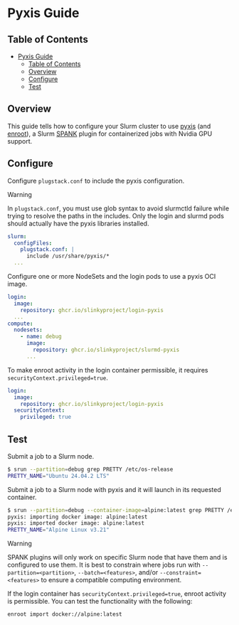 # Pyxis Guide

## Table of Contents

<!-- mdformat-toc start --slug=github --no-anchors --maxlevel=6 --minlevel=1 -->

- [Pyxis Guide](#pyxis-guide)
  - [Table of Contents](#table-of-contents)
  - [Overview](#overview)
  - [Configure](#configure)
  - [Test](#test)

<!-- mdformat-toc end -->

## Overview

This guide tells how to configure your Slurm cluster to use [pyxis] (and
[enroot]), a Slurm [SPANK] plugin for containerized jobs with Nvidia GPU
support.

## Configure

Configure `plugstack.conf` to include the pyxis configuration.

> [!WARNING]
>
> In `plugstack.conf`, you must use glob syntax to avoid slurmctld failure while
> trying to resolve the paths in the includes. Only the login and slurmd pods
> should actually have the pyxis libraries installed.

```yaml
slurm:
  configFiles:
    plugstack.conf: |
      include /usr/share/pyxis/*
  ...
```

Configure one or more NodeSets and the login pods to use a pyxis OCI image.

```yaml
login:
  image:
    repository: ghcr.io/slinkyproject/login-pyxis
  ...
compute:
  nodesets:
    - name: debug
      image:
        repository: ghcr.io/slinkyproject/slurmd-pyxis
      ...
```

To make enroot activity in the login container permissible, it requires
`securityContext.privileged=true`.

```yaml
login:
  image:
    repository: ghcr.io/slinkyproject/login-pyxis
  securityContext:
    privileged: true
```

## Test

Submit a job to a Slurm node.

```bash
$ srun --partition=debug grep PRETTY /etc/os-release
PRETTY_NAME="Ubuntu 24.04.2 LTS"
```

Submit a job to a Slurm node with pyxis and it will launch in its requested
container.

```bash
$ srun --partition=debug --container-image=alpine:latest grep PRETTY /etc/os-release
pyxis: importing docker image: alpine:latest
pyxis: imported docker image: alpine:latest
PRETTY_NAME="Alpine Linux v3.21"
```

> [!WARNING]
>
> SPANK plugins will only work on specific Slurm node that have them and is
> configured to use them. It is best to constrain where jobs run with
> `--partition=<partition>`, `--batch=<features>`, and/or
> `--constraint=<features>` to ensure a compatible computing environment.

If the login container has `securityContext.privileged=true`, enroot activity is
permissible. You can test the functionality with the following:

```bash
enroot import docker://alpine:latest
```

<!-- Links -->

[enroot]: https://github.com/NVIDIA/enroot
[pyxis]: https://github.com/NVIDIA/pyxis
[spank]: https://slurm.schedmd.com/spank.html
